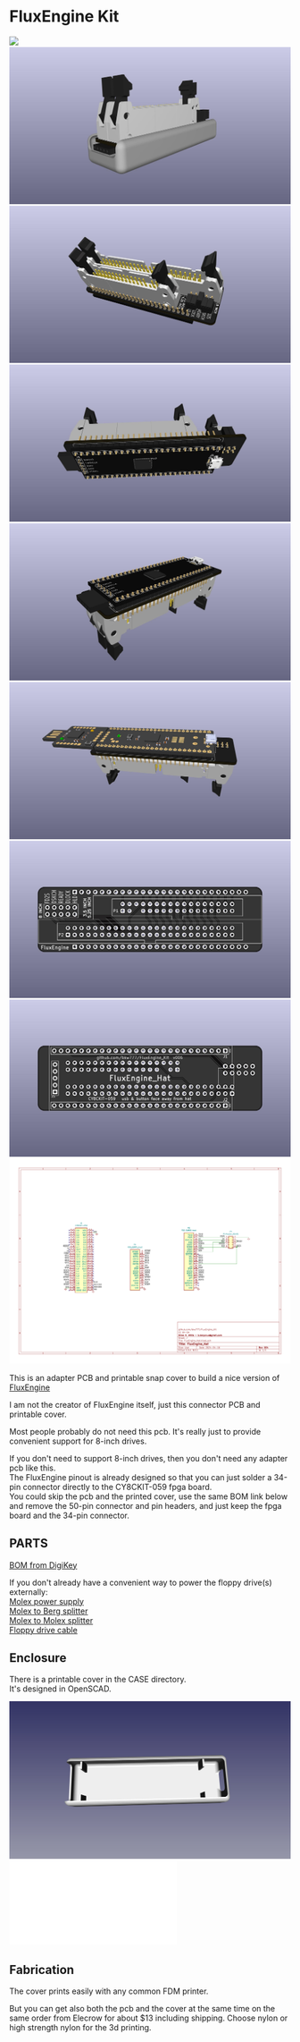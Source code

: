 # FluxEngine Kit

![](PCB/out/FluxEngine_Hat.cvr.jpg)
![](PCB/out/FluxEngine_Hat.cvr.2.jpg)
![](PCB/out/FluxEngine_Hat.jpg)
![](PCB/out/FluxEngine_Hat_2.jpg)
![](PCB/out/FluxEngine_Hat_3.jpg)
![](PCB/out/FluxEngine_Hat_4.jpg)
![](PCB/out/FluxEngine_Hat.top.jpg)
![](PCB/out/FluxEngine_Hat.bottom.jpg)
![](PCB/out/FluxEngine_Hat.svg)

This is an adapter PCB and printable snap cover to build a nice version of [FluxEngine](http://cowlark.com/fluxengine/)

I am not the creator of FluxEngine itself, just this connector PCB and printable cover.

Most people probably do not need this pcb. It's really just to provide convenient support for 8-inch drives.

If you don't need to support 8-inch drives, then you don't need any adapter pcb like this.  
The FluxEngine pinout is already designed so that you can just solder a 34-pin connector directly to the CY8CKIT-059 fpga board.  
You could skip the pcb and the printed cover, use the same BOM link below and remove the 50-pin connector and pin headers, and just keep the fpga board and the 34-pin connector.

## PARTS
[BOM from DigiKey](https://www.digikey.com/short/r214w4b0)  

If you don't already have a convenient way to power the floppy drive(s) externally:  
[Molex power supply](https://amazon.com/dp/B000MGG6SC)  
[Molex to Berg splitter](https://amazon.com/dp/B0002J1KW6)  
[Molex to Molex splitter](https://amazon.com/dp/B00007JO36)  
[Floppy drive cable](https://amazon.com/dp/B07KDJTMGP)  

## Enclosure

There is a printable cover in the CASE directory.  
It's designed in OpenSCAD.

![](CASE/out/FluxEngine_Case.jpg)
![](CASE/out/FluxEngine_Case.stl)

## Fabrication

The cover prints easily with any common FDM printer.

But you can get also both the pcb and the cover at the same time on the same order from Elecrow for about $13 including shipping.   Choose nylon or high strength nylon for the 3d printing.
